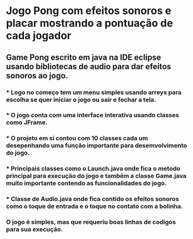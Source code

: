 # Jogo Pong com efeitos sonoros e placar mostrando a pontuação de cada jogador

## Game Pong escrito em java na IDE eclipse usando bibliotecas de audio para dar efeitos sonoros ao jogo.
### * Logo no começo tem um menu simples usando arreys para escolha se quer iniciar o jogo ou sair e fechar a tela.
### * O jogo conta com uma interface interativa usando classes como JFrame.
### * O projeto em si contou com 10 classes cada um desepenhando uma função importante para desemvolvimento do jogo.
### * Principais classes como o Launch.java onde fica o metodo principal para execução do jogo e também a classe Game.java muito importante contendo as funcionalidades do jogo.
### * Classe de Audio.java onde fica contido os efeitos sonoros como o toque de entrada e o toque no contato com a bolinha.

### O jogo é simples, mas que requeriu boas linhas de codigos para sua execução.